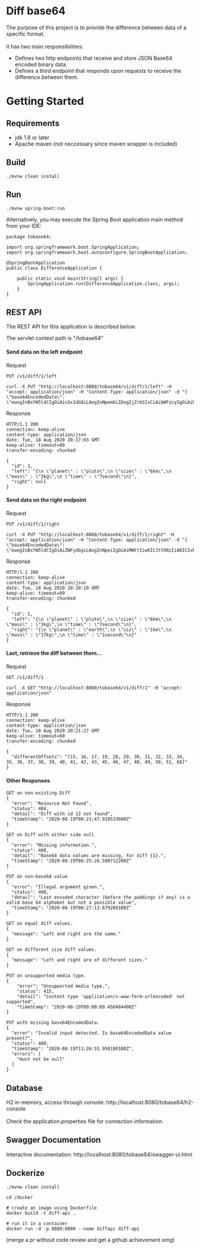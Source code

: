 # Diff base64
The purpose of this project is to provide the difference between data of a specific format.
<br><br>
It has two main responsibilities:
* Defines two http endpoints that receive and store JSON Base64 encoded binary data.
* Defines a third endpoint that responds upon requests to receive the difference between them.
# Getting Started
## Requirements
- jdk 1.8 or later
- Apache maven (not neccessary since maven wrapper is included)
## Build
``` 
./mvnw clean install
```
## Run
``` 
./mvnw spring-boot:run
```
Alternatively, you may execute the Spring Boot application main method from your IDE:
```
package tobase64;

import org.springframework.boot.SpringApplication;
import org.springframework.boot.autoconfigure.SpringBootApplication;

@SpringBootApplication
public class DifferenceApplication {

    public static void main(String[] args) {
        SpringApplication.run(DifferenceApplication.class, args);
    }
}
```
## REST API
The REST API for this application is described below.

The servlet context path is "/tobase64"
#### Send data on the left endpoint

Request
```
PUT /v1/diff/1/left
```
```
curl -X PUT "http://localhost:8080/tobase64/v1/diff/1/left" -H "accept: application/json" -H "Content-Type: application/json" -d "{ \"base64EncodedData\": \"ewogInBsYW5ldCIgOiAicGx1dG8iLAogInNpemUiIDogIjZrbSIsCiAibWFzcyIgOiAiM2tnIiwKICJ0aW1lIiA6ICI3c2Vjb25kIgp9\"}"
```
Response
```
HTTP/1.1 200 
connection: keep-alive 
content-type: application/json 
date: Tue, 18 Aug 2020 20:17:03 GMT 
keep-alive: timeout=60 
transfer-encoding: chunked

{
  "id": 1,
  "left": "{\n \"planet\" : \"pluto\",\n \"size\" : \"6km\",\n \"mass\" : \"3kg\",\n \"time\" : \"7second\"\n}",
  "right": null
}
```
#### Send data on the right endpoint
Request
```
PUT /v1/diff/1/right
```
```
curl -X PUT "http://localhost:8080/tobase64/v1/diff/1/right" -H "accept: application/json" -H "Content-Type: application/json" -d "{ \"base64EncodedData\": \"ewogInBsYW5ldCIgOiAiZWFydGgiLAogInNpeiIgOiAiMWttIiwKICJtYXNzIiA6ICIxN2tnIiwKICJ0aW1lIiA6ICIxc2Vjb25kIgp9\"}"
```
Response
```
HTTP/1.1 200 
connection: keep-alive 
content-type: application/json 
date: Tue, 18 Aug 2020 20:20:10 GMT 
keep-alive: timeout=60 
transfer-encoding: chunked

{
  "id": 1,
  "left": "{\n \"planet\" : \"pluto\",\n \"size\" : \"6km\",\n \"mass\" : \"3kg\",\n \"time\" : \"7second\"\n}",
  "right": "{\n \"planet\" : \"earth\",\n \"siz\" : \"1km\",\n \"mass\" : \"17kg\",\n \"time\" : \"1second\"\n}"
}
```
#### Last, retrieve the diff between them...
Request
```
GET /v1/diff/1
```
```
curl -X GET "http://localhost:8080/tobase64/v1/diff/1" -H "accept: application/json"
```
Response
```
HTTP/1.1 200
connection: keep-alive 
content-type: application/json 
date: Tue, 18 Aug 2020 20:21:27 GMT 
keep-alive: timeout=60 
transfer-encoding: chunked 

{
  "differentOffsets": "[15, 16, 17, 19, 28, 29, 30, 31, 32, 33, 34, 35, 36, 37, 38, 39, 40, 41, 42, 43, 45, 46, 47, 48, 49, 50, 51, 68]"
}
```
#### Other Responses
```
GET on non-existing Diff
{
  "error": "Resource Not Found",
  "status": 404,
  "detail": "Diff with id 12 not found",
  "timeStamp": "2020-08-19T08:21:47.918533600Z"
}
```
```
GET on Diff with either side null
{
  "error": "Missing information.",
  "status": 400,
  "detail": "Base64 data values are missing, for diff {1}.",
  "timeStamp": "2020-08-19T08:25:26.500712200Z"
}
```
```
PUT on non-base64 value
{
  "error": "Illegal argument given.",
  "status": 400,
  "detail": "Last encoded character (before the paddings if any) is a valid base 64 alphabet but not a possible value",
  "timeStamp": "2020-08-19T08:27:13.679200100Z"
}
```
```
GET on equal diff values.
{
  "message": "Left and right are the same."
}
```
```
GET on different size diff values.
{
  "message": "Left and right are of different sizes."
}
```
```
PUT on unsupported media type.
{
    "error": "Unsupported media type.",
    "status": 415,
    "detail": "Content type 'application/x-www-form-urlencoded' not supported",
    "timeStamp": "2020-08-19T09:00:09.450484400Z"
}
```
```
PUT with missing base64EncodedData.
{
  "error": "Invalid input detected. Is base64EncodedData value present?",
  "status": 400,
  "timeStamp": "2020-08-19T11:26:55.958180100Z",
  "errors": [
    "must not be null"
  ]
}
```
## Database
H2 in-memory, access through console: http://localhost:8080/tobase64/h2-console
<br><br>
Check the application.properties file for connection information.
## Swagger Documentation
Interactive documentation: http://localhost:8080/tobase64/swagger-ui.html
## Dockerize
```
./mvnw clean install

cd /docker

# create an image using Dockerfile
docker build -t diff-api .

# run it in a container
docker run -d -p 8080:8080 --name diffapi diff-api
```

(merge a pr without code review and get a github achievement omg)
